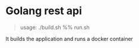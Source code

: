 # Golang rest api

> usage: ./build.sh %% run.sh

It builds the application and runs a docker container
